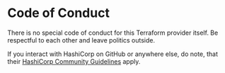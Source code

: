 # Code of Conduct

There is no special code of conduct for this Terraform provider itself.
Be respectful to each other and leave politics outside.

If you interact with HashiCorp on GitHub or anywhere else, do note, that their
[HashiCorp Community Guidelines](https://www.hashicorp.com/community-guidelines) apply.
